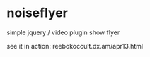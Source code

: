 noiseflyer
==========

simple jquery / video plugin show flyer 

see it in action: reebokoccult.dx.am/apr13.html
